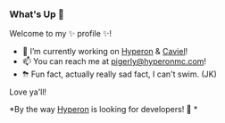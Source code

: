 ### What's Up 👋

Welcome to my ✨ profile ✨!

- 🔭 I’m currently working on [Hyperon](https://hyperonmc.com) & [Caviel](https://github.com/CavielLibraries)!
- 📫 You can reach me at [pigerly@hyperonmc.com](mailto:pigerly@hyperonmc.com)!
- ⛈ Fun fact, actually really sad fact, I can't swim. (JK)

Love ya'll!

*By the way [Hyperon](mailto:pigerly@hyperonmc.com) is looking for developers! 🤗 *
